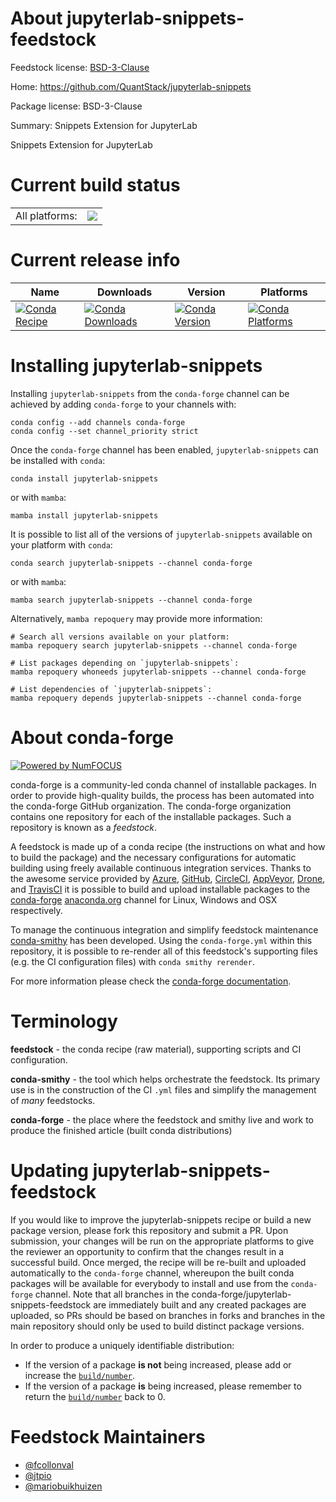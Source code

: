 About jupyterlab-snippets-feedstock
===================================

Feedstock license: [BSD-3-Clause](https://github.com/conda-forge/jupyterlab-snippets-feedstock/blob/main/LICENSE.txt)

Home: https://github.com/QuantStack/jupyterlab-snippets

Package license: BSD-3-Clause

Summary: Snippets Extension for JupyterLab

Snippets Extension for JupyterLab


Current build status
====================


<table><tr><td>All platforms:</td>
    <td>
      <a href="https://dev.azure.com/conda-forge/feedstock-builds/_build/latest?definitionId=9459&branchName=main">
        <img src="https://dev.azure.com/conda-forge/feedstock-builds/_apis/build/status/jupyterlab-snippets-feedstock?branchName=main">
      </a>
    </td>
  </tr>
</table>

Current release info
====================

| Name | Downloads | Version | Platforms |
| --- | --- | --- | --- |
| [![Conda Recipe](https://img.shields.io/badge/recipe-jupyterlab--snippets-green.svg)](https://anaconda.org/conda-forge/jupyterlab-snippets) | [![Conda Downloads](https://img.shields.io/conda/dn/conda-forge/jupyterlab-snippets.svg)](https://anaconda.org/conda-forge/jupyterlab-snippets) | [![Conda Version](https://img.shields.io/conda/vn/conda-forge/jupyterlab-snippets.svg)](https://anaconda.org/conda-forge/jupyterlab-snippets) | [![Conda Platforms](https://img.shields.io/conda/pn/conda-forge/jupyterlab-snippets.svg)](https://anaconda.org/conda-forge/jupyterlab-snippets) |

Installing jupyterlab-snippets
==============================

Installing `jupyterlab-snippets` from the `conda-forge` channel can be achieved by adding `conda-forge` to your channels with:

```
conda config --add channels conda-forge
conda config --set channel_priority strict
```

Once the `conda-forge` channel has been enabled, `jupyterlab-snippets` can be installed with `conda`:

```
conda install jupyterlab-snippets
```

or with `mamba`:

```
mamba install jupyterlab-snippets
```

It is possible to list all of the versions of `jupyterlab-snippets` available on your platform with `conda`:

```
conda search jupyterlab-snippets --channel conda-forge
```

or with `mamba`:

```
mamba search jupyterlab-snippets --channel conda-forge
```

Alternatively, `mamba repoquery` may provide more information:

```
# Search all versions available on your platform:
mamba repoquery search jupyterlab-snippets --channel conda-forge

# List packages depending on `jupyterlab-snippets`:
mamba repoquery whoneeds jupyterlab-snippets --channel conda-forge

# List dependencies of `jupyterlab-snippets`:
mamba repoquery depends jupyterlab-snippets --channel conda-forge
```


About conda-forge
=================

[![Powered by
NumFOCUS](https://img.shields.io/badge/powered%20by-NumFOCUS-orange.svg?style=flat&colorA=E1523D&colorB=007D8A)](https://numfocus.org)

conda-forge is a community-led conda channel of installable packages.
In order to provide high-quality builds, the process has been automated into the
conda-forge GitHub organization. The conda-forge organization contains one repository
for each of the installable packages. Such a repository is known as a *feedstock*.

A feedstock is made up of a conda recipe (the instructions on what and how to build
the package) and the necessary configurations for automatic building using freely
available continuous integration services. Thanks to the awesome service provided by
[Azure](https://azure.microsoft.com/en-us/services/devops/), [GitHub](https://github.com/),
[CircleCI](https://circleci.com/), [AppVeyor](https://www.appveyor.com/),
[Drone](https://cloud.drone.io/welcome), and [TravisCI](https://travis-ci.com/)
it is possible to build and upload installable packages to the
[conda-forge](https://anaconda.org/conda-forge) [anaconda.org](https://anaconda.org/)
channel for Linux, Windows and OSX respectively.

To manage the continuous integration and simplify feedstock maintenance
[conda-smithy](https://github.com/conda-forge/conda-smithy) has been developed.
Using the ``conda-forge.yml`` within this repository, it is possible to re-render all of
this feedstock's supporting files (e.g. the CI configuration files) with ``conda smithy rerender``.

For more information please check the [conda-forge documentation](https://conda-forge.org/docs/).

Terminology
===========

**feedstock** - the conda recipe (raw material), supporting scripts and CI configuration.

**conda-smithy** - the tool which helps orchestrate the feedstock.
                   Its primary use is in the construction of the CI ``.yml`` files
                   and simplify the management of *many* feedstocks.

**conda-forge** - the place where the feedstock and smithy live and work to
                  produce the finished article (built conda distributions)


Updating jupyterlab-snippets-feedstock
======================================

If you would like to improve the jupyterlab-snippets recipe or build a new
package version, please fork this repository and submit a PR. Upon submission,
your changes will be run on the appropriate platforms to give the reviewer an
opportunity to confirm that the changes result in a successful build. Once
merged, the recipe will be re-built and uploaded automatically to the
`conda-forge` channel, whereupon the built conda packages will be available for
everybody to install and use from the `conda-forge` channel.
Note that all branches in the conda-forge/jupyterlab-snippets-feedstock are
immediately built and any created packages are uploaded, so PRs should be based
on branches in forks and branches in the main repository should only be used to
build distinct package versions.

In order to produce a uniquely identifiable distribution:
 * If the version of a package **is not** being increased, please add or increase
   the [``build/number``](https://docs.conda.io/projects/conda-build/en/latest/resources/define-metadata.html#build-number-and-string).
 * If the version of a package **is** being increased, please remember to return
   the [``build/number``](https://docs.conda.io/projects/conda-build/en/latest/resources/define-metadata.html#build-number-and-string)
   back to 0.

Feedstock Maintainers
=====================

* [@fcollonval](https://github.com/fcollonval/)
* [@jtpio](https://github.com/jtpio/)
* [@mariobuikhuizen](https://github.com/mariobuikhuizen/)

